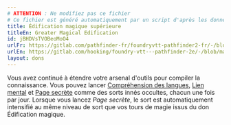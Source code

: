```yaml
---
# ATTENTION : Ne modifiez pas ce fichier
# Ce fichier est généré automatiquement par un script d'après les données du module Foundry VTT officiel et de sa traduction
title: Édification magique supérieure
titleEn: Greater Magical Edification
id: jBHDVsTVOBeoMoO4
urlFr: https://gitlab.com/pathfinder-fr/foundryvtt-pathfinder2-fr/-/blob/master/data/feats/jBHDVsTVOBeoMoO4.htm
urlEn: https://gitlab.com/hooking/foundry-vtt---pathfinder-2e/-/blob/master/packs/data/feats.db/greater-magical-edification.json
layout: dons
---
```

Vous avez continué à étendre votre arsenal d'outils pour compiler la connaissance. Vous pouvez lancer [Compréhension des langues](../sorts/compréhension-des-langues.md), [Lien mental](../sorts/lien-mental.md) et [Page secrète](../sorts/page-secrète.md) comme des sorts innés occultes, chacun une fois par jour. Lorsque vous lancez *Page secrète*, le sort est automatiquement intensifié au même niveau de sort que vos tours de magie issus du don Édification magique.
